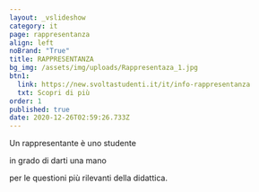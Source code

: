 ```yaml
---
layout: _vslideshow
category: it
page: rappresentanza
align: left
noBrand: "True"
title: RAPPRESENTANZA
bg_img: /assets/img/uploads/Rappresentaza_1.jpg
btn1:
  link: https://new.svoltastudenti.it/it/info-rappresentanza
  txt: Scopri di più
order: 1
published: true
date: 2020-12-26T02:59:26.733Z
---
```

Un rappresentante è uno studente


in grado di darti una mano


per le questioni più rilevanti della didattica.